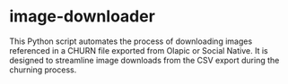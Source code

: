 # image-downloader
This Python script automates the process of downloading images referenced in a CHURN file exported from Olapic or Social Native. It is designed to streamline image downloads from the CSV export during the churning process.
